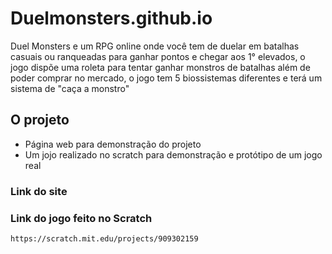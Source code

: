 # Duelmonsters.github.io

Duel Monsters e um RPG online onde você tem de duelar em batalhas casuais ou ranqueadas para ganhar pontos e 
chegar aos 1° elevados, o jogo dispõe uma roleta para tentar ganhar monstros de batalhas além de poder comprar no mercado, 
o jogo tem 5 biossistemas diferentes e terá um sistema de "caça a monstro" 

## O projeto
- Página web para demonstração do projeto
- Um jojo realizado no scratch para demonstração e protótipo de um jogo real

### Link do site


### Link do jogo feito no Scratch
```https://scratch.mit.edu/projects/909302159```
